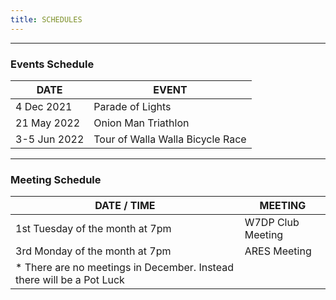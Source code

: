 ```yaml
---
title: SCHEDULES
---
```

-----
### Events Schedule
| DATE         | EVENT                           |
|--------------|---------------------------------|
| 4 Dec 2021   | Parade of Lights                |
| 21 May 2022  | Onion Man Triathlon             |
|3-5 Jun 2022  | Tour of Walla Walla Bicycle Race|
-----
### Meeting Schedule
| DATE / TIME         | MEETING                            |
|---------------------|------------------------------------|
| 1st Tuesday of the month at 7pm | W7DP Club Meeting      |
| 3rd Monday of the month at 7pm | ARES Meeting            |
| * There are no meetings in December. Instead there will be a Pot Luck |
